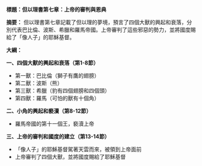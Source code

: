 **標題：但以理書第七章：上帝的審判與恩典**

**摘要：**
但以理書第七章記載了但以理的夢境，預言了四個大獸的興起和衰落，分別代表巴比倫、波斯、希臘和羅馬帝國。上帝審判了這些邪惡的勢力，並將國度賜給了「像人子」的耶穌基督。

**大綱：**

**一、四個大獸的興起和衰落（第1-8節）**
* 第一獸：巴比倫（獅子有鷹的翅膀）
* 第二獸：波斯（熊）
* 第三獸：希臘（豹有四個翅膀和四個頭）
* 第四獸：羅馬（可怕的獸有十個角）

**二、小角的興起和褻瀆（第8-12節）**
* 羅馬帝國的第十一個王，褻瀆上帝

**三、上帝的審判和國度的建立（第13-14節）**
* 「像人子」的耶穌基督駕著天雲而來，被領到上帝面前
* 上帝審判了四個大獸，並將國度賜給了耶穌基督